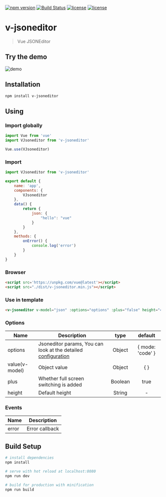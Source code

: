 [![npm version](https://badge.fury.io/js/v-jsoneditor.svg)](https://badge.fury.io/js/v-jsoneditor)
[![Build Status](https://api.travis-ci.org/yansenlei/VJsoneditor.svg?branch=master)](https://travis-ci.org/yansenlei/VJsoneditor) 
[![license](https://img.shields.io/npm/l/express.svg)](https://github.com/yansenlei/VJsoneditor/blob/master/LICENSE) 
[![license](https://img.shields.io/npm/dm/v-jsoneditor.svg)](https://github.com/yansenlei/VJsoneditor/blob/master/LICENSE) 

# v-jsoneditor

> Vue JSONEditor

## Try the demo

![demo](./v-jsoneditor.gif)

## Installation

```bash
npm install v-jsoneditor
```

## Using

### Import globally

```javascript
import Vue from 'vue'
import VJsoneditor from 'v-jsoneditor'

Vue.use(VJsoneditor)
```

### Import

```javascript
import VJsoneditor from 'v-jsoneditor'

export default {
    name: 'app',
    components: {
        VJsoneditor
    },
    data() {
        return {
            json: {
                "hello": "vue"
            }
        }
    },
    methods: {
        onError() {
            console.log('error')
        }
    }
}
```

### Browser
```html
<script src='https://unpkg.com/vue@latest'></script>
<script src="./dist/v-jsoneditor.min.js"></script>
```

### Use in template

```html
<v-jsoneditor v-model="json" :options="options" :plus="false" height="400px" @error="onError">
```

### Options
| Name           | Description                                                                                                                                                   | type    | default          |
| -------------- | ------------------------------------------------------------------------------------------------------------------------------------------------------------- | :-----: | :--------------: |
| options        | Jsoneditor params, You can look at the detailed  [configuration](https://github.com/josdejong/jsoneditor/blob/master/docs/api.md#configuration-options?blank) | Object  | { mode: 'code' } |
| value(v-model) | Object value                                                                                                                                                  | Object  | { }              |
| plus           | Whether full screen switching is added                                                                                                                        | Boolean | true             |
| height         | Default height                                                                                                                                                | String  | -                |

### Events
| Name  | Description    |
| ----- | -------------- |
| error | Error callback |



## Build Setup

``` bash
# install dependencies
npm install

# serve with hot reload at localhost:8080
npm run dev

# build for production with minification
npm run build
```
